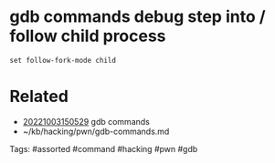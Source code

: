 # gdb commands debug step into / follow child process
```
set follow-fork-mode child
```

# Related
- [20221003150529](/zet/20221003150529/README.md) gdb commands
- ~/kb/hacking/pwn/gdb-commands.md

Tags:
    #assorted #command #hacking #pwn #gdb

